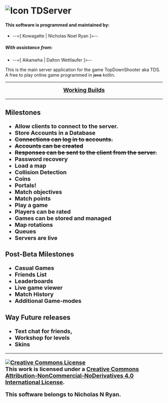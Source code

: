 # ![Icon](https://imgur.com/GpaOt95.png) TDServer
#### This software is programmed and maintained by:
+ --=[ Kowagatte | Nicholas Noel Ryan ]=--

##### With assistance from:
+ --=[ Aikanwha | Dalton Wettlaufer ]=--

This is the main server application for the game TopDownShooter aka TDS.
A free to play online game programmed in ~~java~~ kotlin.

***
<p align=center><b><font size="+1"><a href="https://github.com/Kowagatte/TDS-Server/releases">Working Builds</a></p>

***

### Milestones
* Allow clients to connect to the server.
* Store Accounts in a Database
* ~~Connections can log in to accounts.~~
* ~~Accounts can be created~~
* ~~Responses can be sent to the client from the server.~~
* Password recovery
* Load a map
* Collision Detection
* Coins
* Portals!
* Match objectives
* Match points
* Play a game
* Players can be rated
* Games can be stored and managed
* Map rotations
* Queues
* Servers are live


### Post-Beta Milestones
* Casual Games
* Friends List
* Leaderboards
* Live game viewer
* Match History
* Additional Game-modes

### Way Future releases
* Text chat for friends,
* Workshop for levels
* Skins

***

<a rel="license" href="http://creativecommons.org/licenses/by-nc-nd/4.0/"><img alt="Creative Commons License" style="border-width:0" src="https://i.creativecommons.org/l/by-nc-nd/4.0/88x31.png" /></a><br />This work is licensed under a <a rel="license" href="http://creativecommons.org/licenses/by-nc-nd/4.0/">Creative Commons Attribution-NonCommercial-NoDerivatives 4.0 International License</a>.

This software belongs to Nicholas N Ryan.
